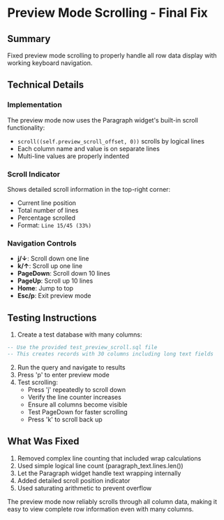 # Preview Mode Scrolling - Final Fix

## Summary
Fixed preview mode scrolling to properly handle all row data display with working keyboard navigation.

## Technical Details

### Implementation
The preview mode now uses the Paragraph widget's built-in scroll functionality:
- `scroll((self.preview_scroll_offset, 0))` scrolls by logical lines
- Each column name and value is on separate lines
- Multi-line values are properly indented

### Scroll Indicator
Shows detailed scroll information in the top-right corner:
- Current line position
- Total number of lines
- Percentage scrolled
- Format: `Line 15/45 (33%)`

### Navigation Controls
- **j/↓**: Scroll down one line
- **k/↑**: Scroll up one line  
- **PageDown**: Scroll down 10 lines
- **PageUp**: Scroll up 10 lines
- **Home**: Jump to top
- **Esc/p**: Exit preview mode

## Testing Instructions

1. Create a test database with many columns:
```sql
-- Use the provided test_preview_scroll.sql file
-- This creates records with 30 columns including long text fields
```

2. Run the query and navigate to results
3. Press 'p' to enter preview mode
4. Test scrolling:
   - Press 'j' repeatedly to scroll down
   - Verify the line counter increases
   - Ensure all columns become visible
   - Test PageDown for faster scrolling
   - Press 'k' to scroll back up

## What Was Fixed
1. Removed complex line counting that included wrap calculations
2. Used simple logical line count (paragraph_text.lines.len())
3. Let the Paragraph widget handle text wrapping internally
4. Added detailed scroll position indicator
5. Used saturating arithmetic to prevent overflow

The preview mode now reliably scrolls through all column data, making it easy to view complete row information even with many columns.
